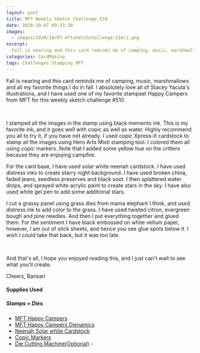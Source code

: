 ```yaml
---
layout: post
title: MFT Weekly Sketch Challenge 510
date: 2020-10-07 09:33:38
images: 
  - images/2020/10/07-mftsketchchallenge-510/1.png
excerpt:
  Fall is nearing and this card reminds me of camping, music, marshmallows and all my favorite things I do in fall...
categories: CardMaking
tags: Challenges Stamping MFT
---
```


Fall is nearing and this card reminds me of camping, music, marshmallows and all my favorite things I do in fall. I absolutely love all of Stacey Yacula's illustrations, and I have used one of my favorite stampset Happy Campers from MFT for this weekly sketch challenge #510.

<div class="col-4">
<img src="/img/lazyload-ph.png" data-src="/img/2020/10/07-mftsketchchallenge-510/1d.jpg" class="img-fluid mx-auto d-block lazyload" alt="sanfran" />
</div>

I stamped all the images in the stamp using black memento ink. This is my favorite ink, and it goes well with copic as well as water. Highly recommend you all to try it, if you have not already. I used copic Xpress-It cardstock to stamp all the images using Hero Arts Misti stamping tool. I colored them all using copic markers. Note that I added some yellow hue on the critters because they are enjoying campfire. 

For the card base, I have used solar white neenah cardstock. I have used distress inks to create starry night background. I have used broken china, faded jeans, seedless preserves and black soot. I then splattered water drops, and sprayed white acrylic paint to create stars in the sky. I have also used white gel pen to add some additional stars.

        
I cut a grassy panel using grass dies from mama elephant I think, and used distress ink to add color to the grass. I have used twisted citron, evergreen bough and pine needles. And then I put everything together and glued them. For the sentiment I have black embossed on white vellum paper, however, I am out of stick sheets, and hence you see glue spots below it. I wish I could take that back, but it was too late. 

<div class="col-12">
    <div class="card-columns">
        <img src="/img/lazyload-ph.png" data-src="/img/2020/10/07-mftsketchchallenge-510/1a.jpg" class="img-fluid mx-auto d-block lazyload" alt="sanfran" />
        <img src="/img/lazyload-ph.png" data-src="/img/2020/10/07-mftsketchchallenge-510/1b.jpg" class="img-fluid mx-auto d-block lazyload" alt="sanfran" />
    </div>
</div>

And that's all, I hope you enjoyed reading this, and I just can't wait to see what you'll create. 

Cheers,
Bansari

#### Supplies Used

##### Stamps + Dies
 - [MFT Happy Campers](!https://mftstamps.com/products/sy-happy-campers)
 - [MFT Happy Campers Dienamics](!https://mftstamps.com/products/sy-happy-campers-die-namics)
 - [Neenah Solar white Cardstock](!https://www.joann.com/classic-crest-250-pk-8.5x11-cardstocks-solar-white/15722937.html)
 - [Copic Markers](!https://www.amazon.com/Tombow-56185-Markers-10-Pack-Blendable/dp/B00JVB8FBA)
 - [Die Cutting Machine(Optional)](!https://www.amazon.com/Sizzix-660425-Machine-8-Inch-White/dp/B00R50G34U) - 
 
